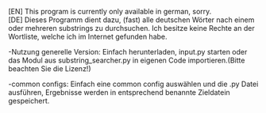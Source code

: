 [EN] This program is currently only available in german, sorry.                                                     
[DE] Dieses Programm dient dazu, (fast) alle deutschen Wörter nach einem oder mehreren substrings zu durchsuchen. Ich besitze keine Rechte an der Wortliste, welche ich im Internet gefunden habe.

-Nutzung generelle Version: Einfach herunterladen, input.py starten oder das Modul aus substring_searcher.py in eigenen Code importieren.(Bitte beachten Sie die Lizenz!)

-common configs: Einfach eine common config auswählen und die .py Datei ausführen, Ergebnisse werden in entsprechend benannte Zieldatein gespeichert.
